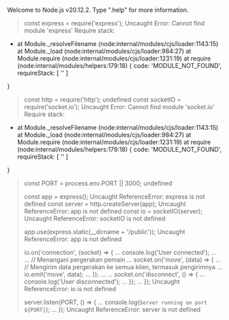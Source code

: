 Welcome to Node.js v20.12.2.
Type ".help" for more information.
> const express = require('express');
Uncaught Error: Cannot find module 'express'
Require stack:
- <repl>
    at Module._resolveFilename (node:internal/modules/cjs/loader:1143:15)
    at Module._load (node:internal/modules/cjs/loader:984:27)
    at Module.require (node:internal/modules/cjs/loader:1231:19)
    at require (node:internal/modules/helpers:179:18) {
  code: 'MODULE_NOT_FOUND',
  requireStack: [ '<repl>' ]
}
> const http = require('http');
undefined
> const socketIO = require('socket.io');
Uncaught Error: Cannot find module 'socket.io'
Require stack:
- <repl>
    at Module._resolveFilename (node:internal/modules/cjs/loader:1143:15)
    at Module._load (node:internal/modules/cjs/loader:984:27)
    at Module.require (node:internal/modules/cjs/loader:1231:19)
    at require (node:internal/modules/helpers:179:18) {
  code: 'MODULE_NOT_FOUND',
  requireStack: [ '<repl>' ]
}
>
> const PORT = process.env.PORT || 3000;
undefined
>
> const app = express();
Uncaught ReferenceError: express is not defined
> const server = http.createServer(app);
Uncaught ReferenceError: app is not defined
> const io = socketIO(server);
Uncaught ReferenceError: socketIO is not defined
>
> app.use(express.static(__dirname + '/public'));
Uncaught ReferenceError: app is not defined
>
> io.on('connection', (socket) => {
...   console.log('User connected');
...
...   // Menangani pergerakan pemain
...   socket.on('move', (data) => {
...     // Mengirim data pergerakan ke semua klien, termasuk pengirimnya
...     io.emit('move', data);
...   });
...
...   socket.on('disconnect', () => {
...     console.log('User disconnected');
...   });
... });
Uncaught ReferenceError: io is not defined
>
> server.listen(PORT, () => {
...   console.log(`Server running on port ${PORT}`);
... });
Uncaught ReferenceError: server is not defined
>
